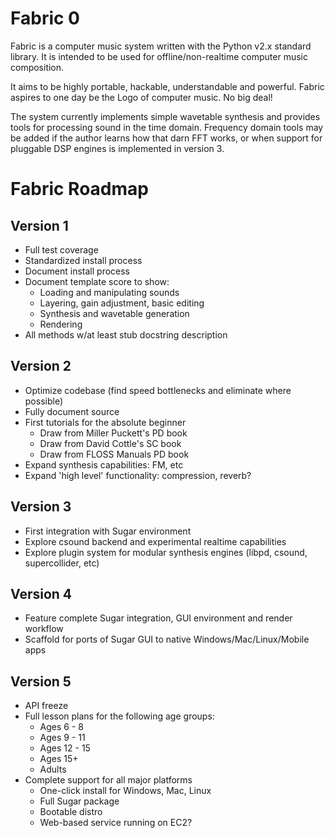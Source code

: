 # Fabric 0

Fabric is a computer music system written with the Python v2.x standard library.
It is intended to be used for offline/non-realtime computer music composition. 

It aims to be highly portable, hackable, understandable and powerful. 
Fabric aspires to one day be the Logo of computer music. No big deal!

The system currently implements simple wavetable synthesis and provides tools for
processing sound in the time domain. Frequency domain tools may be added if the 
author learns how that darn FFT works, or when support for pluggable DSP engines 
is implemented in version 3.

# Fabric Roadmap

## Version 1

- Full test coverage
- Standardized install process
- Document install process
- Document template score to show:
    - Loading and manipulating sounds
    - Layering, gain adjustment, basic editing
    - Synthesis and wavetable generation
    - Rendering
- All methods w/at least stub docstring description

## Version 2

- Optimize codebase (find speed bottlenecks and eliminate where possible)
- Fully document source
- First tutorials for the absolute beginner
    - Draw from Miller Puckett's PD book
    - Draw from David Cottle's SC book
    - Draw from FLOSS Manuals PD book
- Expand synthesis capabilities: FM, etc
- Expand 'high level' functionality: compression, reverb?

## Version 3

- First integration with Sugar environment
- Explore csound backend and experimental realtime capabilities
- Explore plugin system for modular synthesis engines (libpd, csound, supercollider, etc)

## Version 4

- Feature complete Sugar integration, GUI environment and render workflow
- Scaffold for ports of Sugar GUI to native Windows/Mac/Linux/Mobile apps

## Version 5

- API freeze
- Full lesson plans for the following age groups:
    - Ages 6 - 8
    - Ages 9 - 11
    - Ages 12 - 15
    - Ages 15+
    - Adults
- Complete support for all major platforms
    - One-click install for Windows, Mac, Linux
    - Full Sugar package
    - Bootable distro
    - Web-based service running on EC2?

